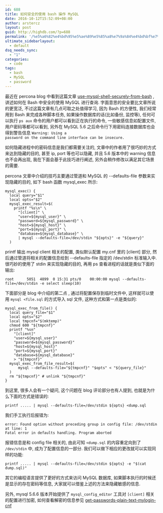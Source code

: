 ```yaml
---
id: 688
title: 如何安全的使用 bash 操作 MySQL
date: 2016-10-12T15:52:09+08:00
author: arstercz
layout: post
guid: http://highdb.com/?p=688
permalink: '/%e5%a6%82%e4%bd%95%e5%ae%89%e5%85%a8%e7%9a%84%e4%bd%bf%e7%94%a8-bash-%e6%93%8d%e4%bd%9c-mysql/'
ultimate_sidebarlayout:
  - default
dsq_needs_sync:
  - "1"
categories:
  - code
tags:
  - bash
  - MySQL
  - password
---
```

最近在 percona blog 中看到这篇文章 <a href="https://www.percona.com/blog/2016/10/06/use-mysql-shell-securely-from-bash/">use-mysql-shell-securely-from-bash</a> , 讲述如何在 Bash 中安全的使用 MySQL 进行查询. 字面意思的安全要比文章所说的更宽泛, 不过这篇文章有几点可取之处值得学习, 因为 Bash 的方便性, 我们经常用到 Bash 来完成各种脚本任务, 如果操作数据库的话(比如备份, 监控等), 任何可以执行 <code>ps aux</code> 命令的用户都可以看到正在执行的命令, 一些敏感信息如配置文件, 用户密码等都可以看到, 另外在 MySQL 5.6 之后命令行下用密码连接数据库也会得到警告信息 <code>Warning: Using a password on the command line interface can be insecure.</code>

如何隐藏进程中的密码信息是我们都需要关注的, 文章中的作者用了很巧妙的方式来达到隐藏的目的, 甚至 ip, port 等也可以隐藏, 并且 5.6 版本中的 warning 信息也不会再出现, 我在下面会基于此技巧进行阐述, 另外会稍作修改以满足其它场景的需要.

percona 文章中介绍的技巧主要通过管道和 MySQL 的 --defaults-file 参数来实现隐藏的目的, 如下 bash 函数 mysql_exec 所示:

<pre><code>mysql_exec() {
  local query="$1"
  local opts="$2"
  mysql_exec_result=$(
    printf "%s\n" \
      "[client]" \
      "user=${mysql_user}" \
      "password=${mysql_password}" \
      "host=${mysql_host}" \
      "port=${mysql_port}" \
      "database=${mysql_database}" \
      | mysql --defaults-file=/dev/stdin "${opts}" -e "${query}"
  )
</code></pre>

printf 输出 mysql client 相关的配置, 类似默认配置 my.cnf 里的 [client] 部分, 然后通过管道将相关的配置信息给到 --defaults-file 指定的 /dev/stdin 标准输入中. 很巧妙的使用了 stdin 来实现隐藏的目的, 再用 ps 查看进程的话就是类似下面的输出:

<pre><code>root      5051  4899  0 15:31 pts/0    00:00:00 mysql --defaults-file=/dev/stdin -e select sleep(10)
</code></pre>

下面部分是 blog 中介绍的第二点 , 通过将配置保存到临时文件中, 这样就可以使用 <code>mysql &lt;file.sql</code> 的方式导入 sql 文件, 这种方式和第一点是类似的:

<pre><code>mysql_exec_from_file() {
  local query_file="$1"
  local opts="$2"
  local tmpcnf="$(mktemp)"
  chmod 600 "${tmpcnf}"
  printf "%sn" 
    "[client]" 
    "user=${mysql_user}" 
    "password=${mysql_password}" 
    "host=${mysql_host}" 
    "port=${mysql_port}" 
    "database=${mysql_database}" 
    &gt; "${tmpcnf}" 
  mysql_exec_from_file_result=$(
      mysql --defaults-file="${tmpcnf}" "$opts" &lt; "${query_file}"
  )
  rm "${tmpcnf}" # unlink "${tmpcnf}"
}
</code></pre>

到这里, 很多人会有一个疑问, 这个问题在 blog 评论部分也有人提到, 也就是为什么下面的方式是错误的:

<pre><code>printf ..... | mysql --defaults-file=/dev/stdin ${opts} &lt;dump.sql
</code></pre>

我们手工执行后报错为:

<pre><code>error: Found option without preceding group in config file: /dev/stdin at line: 1
Fatal error in defaults handling. Program aborted
</code></pre>

报错信息是和 config file 相关的, 由此可知 <code>&lt;dump.sql</code> 的内容重定向到了 <code>/dev/stdin</code> 中, 成为了配置信息的一部分. 我们可以做下相应的更改就可以实现同样的功能:

<pre><code>printf ..... | mysql --defaults-file=/dev/stdin ${opts} -e "$(cat dump.sql)"
</code></pre>

其它的编程语言提供了更好的方式来访问 MySQL 数据库, 如果脚本执行的时候还是显示的存在密码等信息, 大家就可以借鉴上述的方法来隐藏敏感的信息.

另外, mysql 5.6.6 版本开始提供了 <code>mysql_config_editor</code> 工具对 <code>[client]</code> 相关的配置进行加密, 如何查看解密的信息参见 <a href="https://www.percona.com/blog/2016/09/07/get-passwords-plain-text-mylogin-cnf/">get-passwords-plain-text-mylogin-cnf</a>